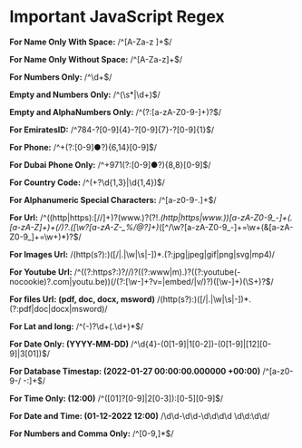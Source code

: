 # Important JavaScript Regex

**For Name Only With Space:**
/^[A-Za-z ]+$/

**For Name Only Without Space:**
/^[A-Za-z]+$/

**For Numbers Only:**
/^\d+$/

**Empty and Numbers Only:**
/^(\s*|\d+)$/

**Empty and AlphaNumbers Only:**
/^(?:[a-zA-Z0-9-]+)?$/

**For EmiratesID:**
/^784-?[0-9]{4}-?[0-9]{7}-?[0-9]{1}$/

**For Phone:**
/^\+(?:[0-9]●?){6,14}[0-9]$/

**For Dubai Phone Only:**
/^\+971(?:[0-9]●?){8,8}[0-9]$/

**For Country Code:**
/^(\+?\d{1,3}|\d{1,4})$/

**For Alphanumeric Special Characters:**
/^[a-z0-9-.]+$/

**For Url:**
/^((http|https):[//]+)?(www.)?(?!.*(http|https|www.))[a-zA-Z0-9_-]+(\.[a-zA-Z]+)+(\/)?.([\w\?[a-zA-Z-_%\/@?]+)*([^\/\w\?[a-zA-Z0-9_-]+=\w+(&[a-zA-Z0-9_]+=\w+)*)?$/

**For Images Url:**
/(http(s?):)([/|.|\w|\s|-])*\.(?:jpg|jpeg|gif|png|svg|mp4)/

**For Youtube Url:**
/^((?:https?:)?\/\/)?((?:www|m)\.)?((?:youtube(-nocookie)?\.com|youtu.be))(\/(?:[\w\-]+\?v=|embed\/|v\/)?)([\w\-]+)(\S+)?$/

**For files Url: (pdf, doc, docx, msword)**
/(http(s?):)([/|.|\w|\s|-])*\.(?:pdf|doc|docx|msword)/

**For Lat and long:**
/^(\-)?\d+(\.\d+)*$/

**For Date Only: (YYYY-MM-DD)**
/^\d{4}-(0[1-9]|1[0-2])-(0[1-9]|[12][0-9]|3[01])$/

**For Database Timestap: (2022-01-27 00:00:00.000000 +00:00)**
/^[a-z0-9-/ -:]+$/

**For Time Only: (12:00)**
/^([01]?[0-9]|2[0-3]):[0-5][0-9]$/

**For Date and Time: (01-12-2022 12:00)**
/\d\d-\d\d-\d\d\d\d \d\d:\d\d/

**For Numbers and Comma Only:**
/^[0-9,]*$/
